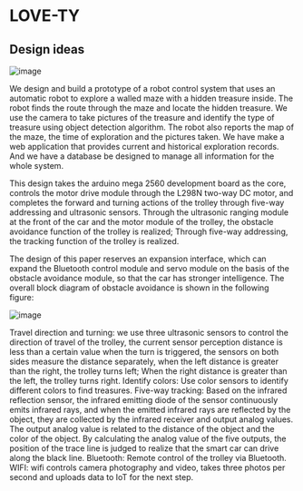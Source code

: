 # LOVE-TY

## Design ideas

![image](https://github.com/lymlxf/LOVE-TY/assets/148335347/2bee0018-641a-43fe-a9ab-067deaf2c969)

We design and build a prototype of a robot control system that uses an automatic robot to explore a walled maze with a hidden treasure inside. The robot finds the route through the maze and locate the hidden treasure. We use the camera to take pictures of the treasure and identify the type of treasure using object detection algorithm.
The robot also reports the map of the maze, the time of exploration and the pictures taken. We have make a web application that provides current and historical exploration records. And we have a database be designed to manage all information for the whole system.


This design takes the arduino mega 2560 development board as the core, controls the motor drive module through the L298N two-way DC motor, and completes the forward and turning actions of the trolley through five-way addressing and ultrasonic sensors. Through the ultrasonic ranging module at the front of the car and the motor module of the trolley, the obstacle avoidance function of the trolley is realized; Through five-way addressing, the tracking function of the trolley is realized.

The design of this paper reserves an expansion interface, which can expand the Bluetooth control module and servo module on the basis of the obstacle avoidance module, so that the car has stronger intelligence. The overall block diagram of obstacle avoidance is shown in the following figure:

![image](https://github.com/lymlxf/LOVE-TY/assets/148335347/d174443b-e52a-4ee8-8447-97a7195dc582)

Travel direction and turning: we use three ultrasonic sensors to control the direction of travel of the trolley, the current sensor perception distance is less than a certain value when the turn is triggered, the sensors on both sides measure the distance separately, when the left distance is greater than the right, the trolley turns left; When the right distance is greater than the left, the trolley turns right.
Identify colors: Use color sensors to identify different colors to find treasures.
Five-way tracking: Based on the infrared reflection sensor, the infrared emitting diode of the sensor continuously emits infrared rays, and when the emitted infrared rays are reflected by the object, they are collected by the infrared receiver and output analog values. The output analog value is related to the distance of the object and the color of the object. By calculating the analog value of the five outputs, the position of the trace line is judged to realize that the smart car can drive along the black line.
Bluetooth: Remote control of the trolley via Bluetooth.
WIFI: wifi controls camera photography and video, takes three photos per second and uploads data to IoT for the next step.

